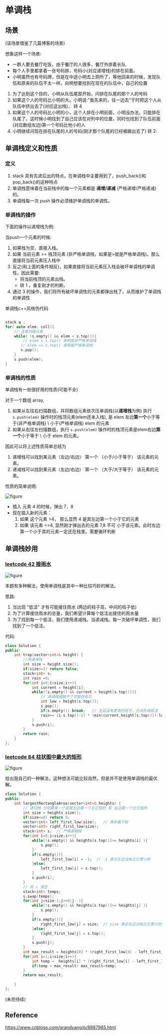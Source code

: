 # 单调栈

## 场景

(该场景借鉴了几篇博客的场景)

想象这样一个场景:

* 一群人要去餐厅吃饭，由于餐厅的人很多，餐厅外排着长队.
* 每个人手里都拿着一张号码排，号码小(对应递增栈)的排在前面。
* 小明虽然也有号码牌，但是在中途小明去上厕所了，等他回来的时候，发现队伍和原来的队伍不太一样。向明想要找到在现在的队伍中，自己的位置

1. 为了达到这个目的，小明从队伍尾部开始，问排在队尾的那个人的号码
2. 如果这个人的号码比小明的大。小明说:"我先来的，往一边去"于时把这个人从队伍中挤出去了(对应这出栈)， 转 4
3. 如果这个人的号码比小明的小，这个人排在小明前面，小明没办法，只能排在队尾了。这时候小明找到了自己应该在对列中的位置，同时也找到了队伍前面(对应数组左边)第一个号码比他小的人
4. 小明继续问现在排在队尾的人的号码(刚才那个队尾的已经被踢出去了) 转 2.

## 单调栈定义和性质

### 定义

1. stack 具有先进后出的特点。在单调栈中主要用到了，push_back()和 pop_back()的这种特点
2. 单调栈意味着在当前栈中的每一个元素都是 **递增/递减** (严格递增/严格递减) 的。
3. 单调栈每一次 push 操作必须维护单调栈的单调性。

### 单调栈的操作

下面的操作以递增栈为例:

当push一个元素的时候:

1. 如果栈为空，直接入栈。
2. 如果 当前元素 >= 栈顶元素 (非严格单调栈，如果是>就是严格单调栈)。那么直接将当前元素压入栈中
3. 反之(和上面的条件相反)，如果直接将当前元素压入栈会破坏单调栈的单调性。因此需要:
   * 将当前栈顶的元素出栈。
   * 转 1 ，重复刚才的判断。
4. 通过 3 的操作，我们将所有破坏单调性的元素都弹出栈了，从而维护了单调栈的单调性

单调栈c++风格伪代码

```c++

stack q ;
for( auto elem: coll){
    // 注意扫描元素
    while( !s.empty() && elem < s.top()){
        // elem < s.top() 表明是非严格单调栈
       // elem <= s.top() 表明是严格单调栈
       s.pop(); 
    }
    s.push(elem);   
}

```

### 单调栈的性质

单调栈有一些很好用的性质(可能不全)

对于一个数组 array,

1. 如果从左往右扫描数组，并将数组元素依次压单调栈(以**递增栈**为例)
执行 `s.push(elem)` 操作时的栈顶元素(elem还未入栈), 是 elem 左边**第一个**小于等于(非严格单调栈) \ 小于(严格单调栈) elem 的元素
2. 如果从右往左扫描数组，执行 `s.push(elem)` 操作时的栈顶元素是elem右边**第一个**小于等于 \ 小于 elem 的元素。

因此可以将上述性质简单总结为

1. 递增栈可以找到某元素（左边/右边） 第一个 （小于/小于等于） 该元素的元素。
2. 递减栈可以找到某元素（左边/右边） 第一个 （大于/大于等于） 该元素的元素。

性质的简单说明:

![figure](./resources/单调栈/1.jpg)

* 插入 元素 4 的时候，弹出 7，8
* 现在插入新的元素：
  1. 如果 这个元素 >4， 那么显然 4 是其左边第一个小于它的元素
  2. 如果 该元素 <=4, 显然刚才弹出去的元素 7,8 不可 小于该元素。此时左边第一个小于其的元素一定还在栈里。需要循环判断

## 单调栈妙用

### [leetcode 42 接雨水](https://leetcode-cn.com/problems/trapping-rain-water/)

![figure](./resources/单调栈/2.jpg)

本题有多种解法，使用单调栈是其中一种比较巧妙的解法。

思路:

1. 当出现 "低洼" 才有可能接住雨水 (两边的柱子高，中间的柱子低)
2. 为了计算接住雨水的总量，我们希望计算每个低洼出接住的雨水量
3. 为了找到每一个低洼，我们使用递减栈。当递减栈。每一次破坏单调性，我们找到了一个低洼。

代码:

```c++
class Solution {
public:
    int trap(vector<int>& height) {
        //用递减栈
        int size = height.size();
        if(size<=2) return false;
        stack<int> s;
        int rain =0;
        for(int i=0;i<size;i++){
            int current = height[i];
            while(!s.empty() && current > height[s.top()]){
                // 递减栈被破坏了可能存在坑
                int low = height[s.top()];
                s.pop();
                if(s.empty()) break;   // 左边没有更高的柱子，无法形成低洼
                rain+= (i-s.top()-1) * (min(current,height[s.top()])-low);
            }
            s.push(i);
        }
        return rain;
    }
};

```

### [leetcode 84 柱状图中最大的矩形](https://leetcode-cn.com/problems/largest-rectangle-in-histogram/)

![figure](./resources/单调栈/3.jpg)

给出我自己的一种解法，这种想法可能比较自然，但是并不是使用单调栈的最优解。

```c++
class Solution {
public:
    int largestRectangleArea(vector<int>& heights) {
        // 递归栈 分别算某一个高度左边第一个比它低的 和 右边第一个比它低的
        int size = heights.size();
        if(size<=0) return 0;
        vector<int> left_first_low(size);   // 保存着下标
        vector<int> right_first_low(size);
        stack<int> s;  // 严格递增栈
        for(int i=0;i<size;i++){
            while(!s.empty() && heights[s.top()]>= heights[i] ){
                s.pop();
            }
            if(s.empty()){
                left_first_low[i] = -1;  // -1 表示左边没有比它更小的
            }else{
                left_first_low[i] = s.top();
            }
            s.push(i);
        }
        // 将 s 清空
        stack<int> temps;
        s.swap(temps);
        for(int j=size-1;j>=0;j--){
            while(!s.empty() && heights[s.top()]>= heights[j] ){
                s.pop();
            }
            if(s.empty()){
                right_first_low[j] = size;  // size 表示右边没有比它更小的
            }else{
                right_first_low[j] = s.top();
            }
            s.push(j);
        }
        int max_result = heights[0] * (right_first_low[0] - left_first_low[0]-1);
        for(int i=1;i<size;i++){
            int temp =  heights[i] * (right_first_low[i] - left_first_low[i]-1);
            if(temp > max_result) max_result=temp;
        }
        return max_result;
        
    }
};

```

(未完待续)

## Reference 

https://www.cnblogs.com/grandyang/p/8887985.html